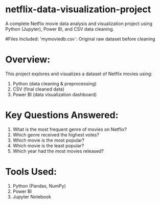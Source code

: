 # netflix-data-visualization-project
A complete Netflix movie data analysis and visualization project using Python (Jupyter), Power BI, and CSV data cleaning.

#Files Included:
'mymoviedb.csv`: Original raw dataset before cleaning

# Overview:
This project explores and visualizes a dataset of Netflix movies using:

1. Python (data cleaning & preprocessing)
2. CSV (final cleaned data)
3. Power BI (data visualization dashboard)

# Key Questions Answered:

1. What is the most frequent genre of movies on Netflix?
2. Which genre received the highest votes?
3. Which movie is the most popular?
4. Which movie is the least popular?
5. Which year had the most movies released?

# Tools Used:

1. Python (Pandas, NumPy)
2. Power BI
3. Jupyter Notebook
   




